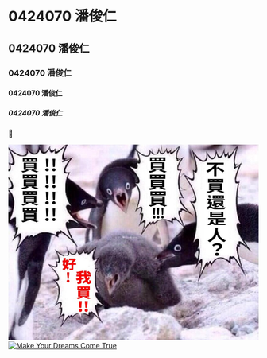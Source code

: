 # 0424070 潘俊仁
## 0424070 潘俊仁
### 0424070 潘俊仁
#### 0424070 潘俊仁
##### 0424070 潘俊仁
:fish_cake:

![](CphH3zn.JPG)
[![Make Your Dreams Come True](https://www.youtube.com/watch?v=5-sfG8BV8wU)](https://www.youtube.com/watch?v=5-sfG8BV8wU)
